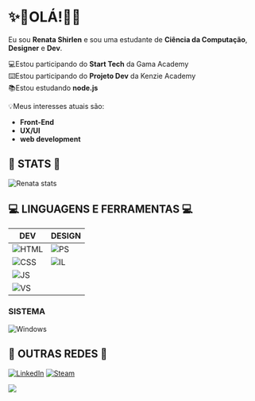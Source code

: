 <h1>✨🚀OLÁ!🚀✨</h1>
<p>Eu sou <strong>Renata Shirlen</strong> e sou uma estudante de <strong>Ciência da Computação</strong>, <strong>Designer</strong> e <strong>Dev</strong>.</p>
<p>💻Estou participando do <strong>Start Tech</strong> da Gama Academy<br>⌨️Estou participando do <strong>Projeto Dev</strong> da Kenzie Academy<br>📚Estou estudando <strong>node.js</strong> 
 
💡Meus interesses atuais são: </p>
<ul>
<li><strong>Front-End</strong> </li>
<li><strong>UX/UI</strong> </li>
<li><strong>web development</strong>  </li>
</ul>

<h2>🔮 STATS 🔮</h2>

<p><img src="https://github-readme-stats.vercel.app/api?username=renatashirlen&amp;show_icons=true&amp;theme=cobalt" alt="Renata stats"></p>

<h2> 💻 LINGUAGENS E FERRAMENTAS 💻</h2>
<table>
<thead>
<tr>
<th>DEV</th>
<th>DESIGN</th>
</tr>
</thead>

<tbody>
<tr>
<td><img src="https://img.shields.io/badge/HTML5-E34F26?style=for-the-badge&amp;logo=html5&amp;logoColor=white" alt="HTML"></td>
<td><img src="https://aleen42.github.io/badges/src/photoshop.svg" alt="PS"></td>
</tr>
<tr>
<td><img src="https://img.shields.io/badge/CSS-239120?&amp;style=for-the-badge&amp;logo=css3&amp;logoColor=white" alt="CSS"></td>
<td><img src="https://aleen42.github.io/badges/src/illustrator.svg" alt="IL">  </td>
</tr>
<tr>
 <td><img src="https://img.shields.io/badge/JavaScript-F7DF1E?style=for-the-badge&amp;logo=javascript&amp;logoColor=black" alt="JS">   </td>
  <td></td>
</tr> 
 <tr>
 <td><img src="https://flat.badgen.net/badge/icon/visualstudio?icon=visualstudio&amp;label" alt="VS"></td>
  <td></td>
</tr> 
</tbody>
</table>

<h3>SISTEMA</h3>

<p> <img src="https://img.shields.io/badge/Windows-0078D6?style=for-the-badge&amp;logo=windows&amp;logoColor=white" alt="Windows"></p>


<h2>👤 OUTRAS REDES 👤</h2>

<p><a href="https://www.linkedin.com/in/renatashirlen/"><img src="https://img.shields.io/badge/LinkedIn-0077B5?style=for-the-badge&amp;logo=linkedin&amp;logoColor=white" alt="LinkedIn"></a>
<a href="https://steamcommunity.com/id/itsmealis"><img src="https://img.shields.io/badge/Steam-000000?style=for-the-badge&amp;logo=steam&amp;logoColor=white" alt="Steam"></a>
<p>
<img src="https://komarev.com/ghpvc/?username=renatashirlen&color=dc143c" class="center">
